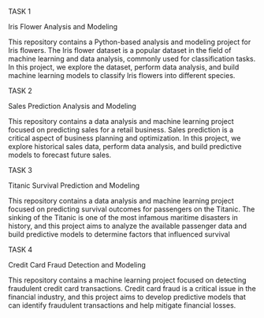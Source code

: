TASK 1

Iris Flower Analysis and Modeling


This repository contains a Python-based analysis and modeling project for Iris flowers. The Iris flower dataset is a popular dataset in the field of machine learning and data analysis, commonly used for classification tasks. In this project, we explore the dataset, perform data analysis, and build machine learning models to classify Iris flowers into different species.

TASK 2

Sales Prediction Analysis and Modeling


This repository contains a data analysis and machine learning project focused on predicting sales for a retail business.
Sales prediction is a critical aspect of business planning and optimization. In this project, we explore historical sales data, perform data analysis, and build predictive models to forecast future sales.

TASK 3

Titanic Survival Prediction and Modeling

This repository contains a data analysis and machine learning project focused on predicting survival outcomes for passengers on the Titanic. 
The sinking of the Titanic is one of the most infamous maritime disasters in history, and this project aims to analyze the available passenger data and build predictive models to determine factors that influenced survival

TASK 4

Credit Card Fraud Detection and Modeling

This repository contains a machine learning project focused on detecting fraudulent credit card transactions. 
Credit card fraud is a critical issue in the financial industry, and this project aims to develop predictive models that can identify fraudulent transactions and help mitigate financial losses.
